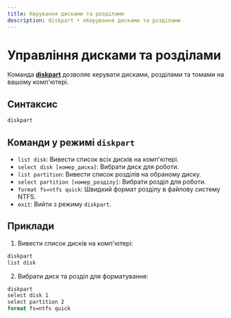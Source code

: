 ```yaml
---
title: Керування дисками та розділами
description: diskpart • кКерування дисками та розділами
---
```


# Управління дисками та розділами

Команда **[diskpart](https://docs.microsoft.com/en-us/windows-server/administration/windows-commands/diskpart 'Microsoft Dosc')** дозволяє керувати дисками, розділами та томами на вашому комп'ютері.

## Синтаксис

```cmd
diskpart
```

## Команди у режимі `diskpart`

- `list disk`: Вивести список всіх дисків на комп'ютері.
- `select disk [номер_диска]`: Вибрати диск для роботи.
- `list partition`: Вивести список розділів на обраному диску.
- `select partition [номер_розділу]`: Вибрати розділ для роботи.
- `format fs=ntfs quick`: Швидкий формат розділу в файлову систему NTFS.
- `exit`: Вийти з режиму `diskpart`.

## Приклади

1. Вивести список дисків на комп'ютері:

```cmd
diskpart
list disk
```

2. Вибрати диск та розділ для форматування:

```cmd
diskpart
select disk 1
select partition 2
format fs=ntfs quick
```
